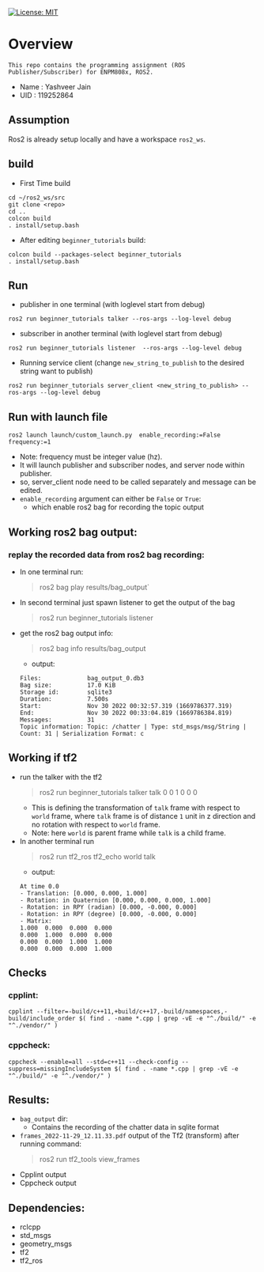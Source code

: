 [![License: MIT](https://img.shields.io/badge/License-MIT-green.svg)](https://opensource.org/licenses/MIT)
# Overview
    This repo contains the programming assignment (ROS Publisher/Subscriber) for ENPM808x, ROS2.
* Name : Yashveer Jain
* UID : 119252864

## Assumption
Ros2 is already setup locally and have a workspace `ros2_ws`.

## build
* First Time build
```
cd ~/ros2_ws/src
git clone <repo>
cd ..
colcon build
. install/setup.bash
```
* After editing `beginner_tutorials` build:
```
colcon build --packages-select beginner_tutorials
. install/setup.bash
```

## Run

* publisher in one terminal (with loglevel start from debug)
```
ros2 run beginner_tutorials talker --ros-args --log-level debug
```
* subscriber in another terminal (with loglevel start from debug)
```
ros2 run beginner_tutorials listener  --ros-args --log-level debug
```
* Running service client (change `new_string_to_publish` to the desired string want to publish)
```
ros2 run beginner_tutorials server_client <new_string_to_publish> --ros-args --log-level debug
```
## Run with launch file
```
ros2 launch launch/custom_launch.py  enable_recording:=False frequency:=1
```
* Note: frequency must be integer value (hz).
* It will launch publisher and subscriber nodes, and server node within publisher.
* so, server_client node need to be called separately and message can be edited.
* `enable_recording` argument can either be `False` or `True`:
    - which enable ros2 bag for recording the topic output

## Working ros2 bag output:
### replay the recorded data from ros2 bag recording:
* In one terminal run:
    > ros2 bag play results/bag_output`
* In second terminal just spawn listener to get the output of the bag
    > ros2 run beginner_tutorials listener

* get the ros2 bag output info:
    > ros2 bag info results/bag_output
    - output:
    ```
    Files:             bag_output_0.db3
    Bag size:          17.0 KiB
    Storage id:        sqlite3
    Duration:          7.500s
    Start:             Nov 30 2022 00:32:57.319 (1669786377.319)
    End:               Nov 30 2022 00:33:04.819 (1669786384.819)
    Messages:          31
    Topic information: Topic: /chatter | Type: std_msgs/msg/String | Count: 31 | Serialization Format: c
    ```
## Working if tf2 
* run the talker with the tf2
    > ros2 run beginner_tutorials talker talk 0 0 1 0 0 0
    - This is defining the transformation of `talk` frame with respect to `world` frame, where `talk` frame is of distance `1` unit in z direction and no rotation with respect to `world` frame.
    - Note: here `world` is parent frame while `talk` is a child frame.
* In another terminal run
    > ros2 run tf2_ros tf2_echo world talk
    - output:
    ```
    At time 0.0
    - Translation: [0.000, 0.000, 1.000]
    - Rotation: in Quaternion [0.000, 0.000, 0.000, 1.000]
    - Rotation: in RPY (radian) [0.000, -0.000, 0.000]
    - Rotation: in RPY (degree) [0.000, -0.000, 0.000]
    - Matrix:
    1.000  0.000  0.000  0.000
    0.000  1.000  0.000  0.000
    0.000  0.000  1.000  1.000
    0.000  0.000  0.000  1.000

    ```

## Checks
### cpplint:
```
cpplint --filter=-build/c++11,+build/c++17,-build/namespaces,-build/include_order $( find . -name *.cpp | grep -vE -e "^./build/" -e "^./vendor/" )
```
### cppcheck:
```
cppcheck --enable=all --std=c++11 --check-config --suppress=missingIncludeSystem $( find . -name *.cpp | grep -vE -e "^./build/" -e "^./vendor/" )
```

## Results:
* `bag_output` dir:
    - Contains the recording of the chatter data in sqlite format
* `frames_2022-11-29_12.11.33.pdf` output of the Tf2 (transform) after running command:
    > ros2 run tf2_tools view_frames
* Cpplint output
* Cppcheck output


## Dependencies:
* rclcpp
* std_msgs
* geometry_msgs
* tf2
* tf2_ros
